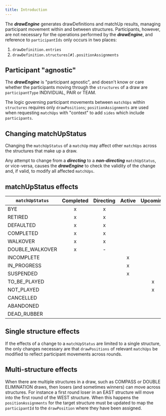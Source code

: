 ```yaml
---
title: Introduction
---
```


The **_drawEngine_** generates drawDefinitions and matchUp results, managing participant movement within and between structures. Participants, however, are not necessary for the operations performed by the **_drawEngine_**, and reference to `participantIds` only occurs in two places:

1. `drawDefinition.entries`
2. `drawDefinition.structures[#].positionAssignments`

## Participant "agnostic"

The **_drawEngine_** is "participant agnostic", and doesn't know or care whether the participants moving through the `structures` of a draw are `participantType` INDIVIDUAL, PAIR or TEAM.

The logic governing participant movements between `matchUps` within `structures` requires only `drawPositions`; `positionAssignments` are used when requesting `matchUps` with "context" to add `sides` which include `participants`.

## Changing matchUpStatus

Changing the `matchUpStatus` of a `matchUp` may affect other `matchUps` across the structures that make up a draw.

Any attempt to change from a **_directing_** to a **_non-directing_** `matchUpStatus`, or vice-versa, causes the **_drawEngine_** to check the validity of the change and, if valid, to modify all affected `matchUps`.

## matchUpStatus effects

| `matchUpStatus` | Completed | Directing | Active | Upcoming |
| --------------- | :-------: | :-------: | :----: | :------: |
| BYE             |     x     |     x     |        |          |
| RETIRED         |     x     |     x     |        |          |
| DEFAULTED       |     x     |     x     |        |          |
| COMPLETED       |     x     |     x     |        |          |
| WALKOVER        |     x     |     x     |        |          |
| DOUBLE_WALKOVER |     x     |     -     |        |          |
| INCOMPLETE      |           |           |   x    |          |
| IN_PROGRESS     |           |           |   x    |          |
| SUSPENDED       |           |           |   x    |          |
| TO_BE_PLAYED    |           |           |        |    x     |
| NOT_PLAYED      |           |           |        |    x     |
| CANCELLED       |           |           |        |          |
| ABANDONED       |           |           |        |          |
| DEAD_RUBBER     |           |           |        |          |

## Single structure effects

If the effects of a change to a `matchUpStatus` are limited to a single structure, the only changes necessary are that `drawPositions` of relevant `matchUps` be modified to reflect participant movements across rounds.

## Multi-structure effects

When there are multiple structures in a draw, such as COMPASS or DOUBLE ELIMINATION draws, then losers (and sometimes winners) can move across structures. For instance a first round loser in an EAST structure will move into the first round of the WEST structure. When this happens the `positionAssignments` for the target structure must be updated to map the `participantId` to the `drawPosition` where they have been assigned.
